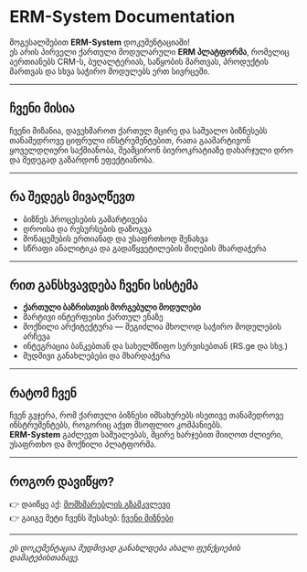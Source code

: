 
# ERM-System Documentation

მოგესალმებით **ERM-System** დოკუმენტაციაში!  
ეს არის პირველი ქართული მოდულარული **ERM პლატფორმა**, რომელიც აერთიანებს CRM-ს, ბუღალტერიას, საწყობის მართვას, პროდუქტის მართვას და სხვა საჭირო მოდულებს ერთ სივრცეში.

---

## ჩვენი მისია
ჩვენი მიზანია, დავეხმაროთ ქართულ მცირე და საშუალო ბიზნესებს თანამედროვე ციფრული ინსტრუმენტებით, რათა გაამარტივონ ყოველდღიური საქმიანობა, შეამცირონ ბიუროკრატიაზე დახარჯული დრო და შედეგად გაზარდონ ეფექტიანობა.

---

## რა შედეგს მივაღწევთ
- ბიზნეს პროცესების გამარტივება  
- დროისა და რესურსების დაზოგვა  
- მონაცემების ერთიანად და უსაფრთხოდ შენახვა  
- სწრაფი ანალიტიკა და გადაწყვეტილების მიღების მხარდაჭერა  

---

## რით განსხვავდება ჩვენი სისტემა
- **ქართული ბაზრისთვის მორგებული მოდულები**  
- მარტივი ინტერფეისი ქართულ ენაზე  
- მოქნილი არქიტექტურა — შეგიძლია მხოლოდ საჭირო მოდულების არჩევა  
- ინტეგრაცია ბანკებთან და სახელმწიფო სერვისებთან (RS.ge და სხვ.)  
- მუდმივი განახლებები და მხარდაჭერა  

---

## რატომ ჩვენ
ჩვენ გვჯერა, რომ ქართული ბიზნესი იმსახურებს ისეთივე თანამედროვე ინსტრუმენტებს, როგორიც აქვთ მსოფლიო კომპანიებს.  
**ERM-System** გაძლევთ საშუალებას, მცირე ხარჯებით მიიღოთ ძლიერი, უსაფრთხო და მოქნილი პლატფორმა.

---

## როგორ დავიწყო?
👉 დაიწყე აქ: [მომხმარებლის გზამკვლევი](user-guide/intro.md)  
👉 გაიგე მეტი ჩვენს შესახებ: [ჩვენი მიზნები](about/goals.md)  

---

_ეს დოკუმენტაცია მუდმივად განახლდება ახალი ფუნქციების დამატებისთანავე._
